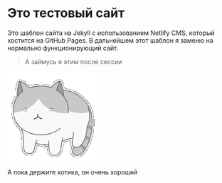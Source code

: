 # Это тестовый сайт

Это шаблон сайта на Jekyll с использованием Netlify CMS, который хостится на GitHub Pages. В дальнейшем этот шаблон я заменю на нормально функционирующий сайт.

> А займусь я этим после сессии

![кот](https://github.com/CyberPotat42/CyberPotat42/raw/main/kit.gif "кот")

А пока держите котика, он очень хороший